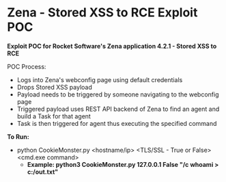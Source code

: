 # Zena - Stored XSS to RCE Exploit POC

**Exploit POC for Rocket Software's Zena application 4.2.1 - Stored XSS to RCE**

POC Process:
- Logs into Zena's webconfig page using default credentials
- Drops Stored XSS payload
- Payload needs to be triggered by someone navigating to the webconfig page
- Triggered payload uses REST API backend of Zena to find an agent and build a Task for that agent
- Task is then triggered for agent thus executing the specified command

**To Run:**
- python CookieMonster.py <hostname/ip> <TLS/SSL - True or False> <cmd.exe command>
  - **Example: python3 CookieMonster.py 127.0.0.1 False "/c whoami > c:/out.txt"**
